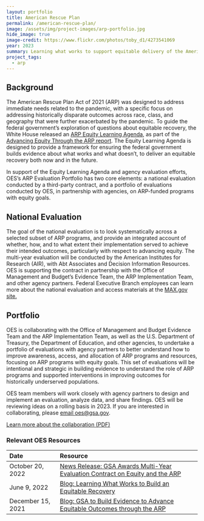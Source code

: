 ```yaml
---
layout: portfolio
title: American Rescue Plan
permalink: /american-rescue-plan/
image: /assets/img/project-images/arp-portfolio.jpg
hide_image: true
image-credit: https://www.flickr.com/photos/toby_d1/4273541069
year: 2023
summary: Learning what works to support equitable delivery of the American Rescue Plan
project_tags:
  - arp
---
```


## Background
The American Rescue Plan Act of 2021 (ARP) was designed to address immediate needs related to the pandemic, with a specific focus on addressing historically disparate outcomes across race, class, and geography that were further exacerbated by the pandemic. To guide the federal government’s exploration of questions about equitable recovery, the White House released an <a class="usa-link usa-link--external" href="https://www.whitehouse.gov/wp-content/uploads/2022/05/American-Rescue-Plan-Equity-Learning-Agenda.pdf">ARP Equity Learning Agenda</a>, as part of the <a class="usa-link usa-link--external" href="https://www.whitehouse.gov/wp-content/uploads/2022/05/ADVANCING-EQUITY-THROUGH-THE-AMERICAN-RESCUE-PLAN.pdf">Advancing Equity Through the ARP report</a>. The Equity Learning Agenda is designed to provide a framework for ensuring the federal government builds evidence about what works and what doesn’t, to deliver an equitable recovery both now and in the future.

In support of the Equity Learning Agenda and agency evaluation efforts, OES’s ARP Evaluation Portfolio has two core elements: a national evaluation conducted by a third-party contract, and a portfolio of evaluations conducted by OES, in partnership with agencies, on ARP-funded programs with equity goals.

## National Evaluation
The goal of the national evaluation is to look systematically across a selected subset of ARP programs, and provide an integrated account of whether, how, and to what extent their implementation served to achieve their intended outcomes, particularly with respect to advancing equity. The multi-year evaluation will be conducted by the American Institutes for Research (AIR), with Abt Associates and Decision Information Resources. OES is supporting the contract in partnership with the Office of Management and Budget’s Evidence Team, the ARP Implementation Team, and other agency partners. Federal Executive Branch employees can learn more about the national evaluation and access materials at the <a class="usa-link usa-link--external" href="https://login.max.gov/cas/login?service=https%3A%2F%2Fcommunity.max.gov%2Flogin.action%3Fos_destination%3D%252Fpages%252Fviewpage.action%253FspaceKey%253DOMB%2526title%253DARP%252BNational%252BEvaluation">MAX.gov site.</a>

## Portfolio
OES is collaborating with the Office of Management and Budget Evidence Team and the ARP Implementation Team, as well as the U.S. Department of Treasury, the Department of Education, and other agencies, to undertake a portfolio of evaluations with agency partners to better understand how to improve awareness, access, and allocation of ARP programs and resources, focusing on ARP programs with equity goals. This set of evaluations will be intentional and strategic in building evidence to understand the role of ARP programs and supported interventions in improving outcomes for historically underserved populations. 

OES team members will work closely with agency partners to design and implement an evaluation, analyze data, and share findings. OES will be reviewing ideas on a rolling basis in 2023. If you are interested in collaborating, please <a href="mailto:oes@gsa.gov">email oes@gsa.gov</a>.  

<a class="usa-button" href="{{site.baseurl}}/assets/files/OES-ARP-Evaluations-Overview.pdf" target="_blank">Learn more about the collaboration (PDF)</a>


### Relevant OES Resources

| Date  | Resource |
| :--- | :--- |
| October 20, 2022  | <a href="https://www.gsa.gov/about-us/newsroom/news-releases/gsa-to-build-evidence-on-advancing-equitable-outcomes-through-the-american-rescue-plan-10202022" target="_blank">News Release: GSA Awards Multi-Year Evaluation Contract on Equity and the ARP </a> |
| June 9, 2022  | <a href="https://oes.gsa.gov/blog/build-equitable-recovery/" target="_blank">Blog: Learning What Works to Build an Equitable Recovery</a> |
| December 15, 2021 |<a href="https://www.gsa.gov/blog/2021/12/15/gsa-to-build-evidence-to-advance-equitable-outcomes-through-the-american-rescue-plan" target="_blank">Blog: GSA to Build Evidence to Advance Equitable Outcomes through the ARP </a>|



